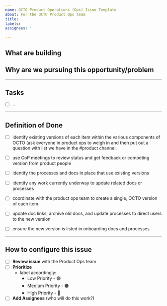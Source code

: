 ```yaml
---
name: OCTO Product Operations (Ops) Issue Template
about: For the OCTO Product Ops team
title: 
labels: 
assignees: ''

---
```


## What are building


## Why are we pursuing this opportunity/problem

---
## Tasks
- [ ] ..

---
## Definition of Done
- [ ] identify existing versions of each item within the various components of OCTO (ask everyone in product ops to weigh in and then put out a question with list we have in the #product channel.
- [ ] use CoP meetings to review status and get feedback or competing version from product people
- [ ] identify the processes and docs in place that use existing versions
- [ ] identify any work currently underway to update related docs or processes
- [ ] coordinate with the product ops team to create a single, OCTO version of each item
- [ ] update doc links, archive old docs, and update processes to direct users to the new version
- [ ] ensure the new version is listed in onboarding docs and processes


---
## How to configure this issue
- [ ] **Review issue** with the Product Ops team
- [ ] **Prioritize**  
  - label accordingly: 
    - Low Priority - 🟢
    - Medium Priority - 🟠
    - High Priority - 🔴
- [ ] **Add Assignees** (who will do this work?)

